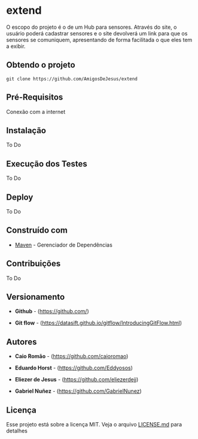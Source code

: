 # extend

O escopo do projeto é o de um Hub para sensores.
Através do site, o usuário poderá cadastrar sensores e o site devolverá um link para que os sensores se comuniquem, apresentando de forma facilitada o que eles tem a exibir.

## Obtendo o projeto

`git clone https://github.com/AmigosDeJesus/extend`

## Pré-Requisitos

Conexão com a internet

## Instalação

To Do

## Execução dos Testes

To Do

## Deploy

To Do

## Construído com

* [Maven](https://maven.apache.org/) - Gerenciador de Dependências

## Contribuições

To Do

## Versionamento

* **Github** - (https://github.com/)

* **Git flow** - (https://datasift.github.io/gitflow/IntroducingGitFlow.html)

## Autores

* **Caio Romão** - (https://github.com/caioromao)

* **Eduardo Horst** - (https://github.com/Eddyosos)

* **Eliezer de Jesus** - (https://github.com/eliezerdejj)

* **Gabriel Nuñez** - (https://github.com/GabrielNunez)

## Licença

Esse projeto está sobre a licença MIT. Veja o arquivo [LICENSE.md](LICENSE.md) para detalhes

